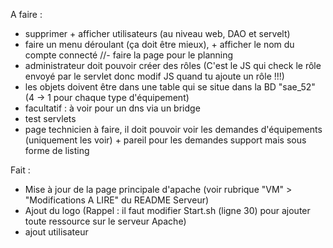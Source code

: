 A faire :
- supprimer + afficher utilisateurs (au niveau web, DAO et servelt)
- faire un menu déroulant (ça doit être mieux), + afficher le nom du compte connecté
//- faire la page pour le planning
- administrateur doit pouvoir créer des rôles (C'est le JS qui check le rôle envoyé par le servlet donc modif JS quand tu ajoute un rôle !!!)
- les objets doivent être dans une table qui se situe dans la BD "sae_52" (4 -> 1 pour chaque type d'équipement)
- facultatif : à voir pour un dns via un bridge
- test servlets
- page technicien à faire, il doit pouvoir voir les demandes d'équipements (uniquement les voir) + pareil pour les demandes support mais sous forme de listing


Fait :
- Mise à jour de la page principale d'apache (voir rubrique "VM" > "Modifications A LIRE" du README Serveur)
- Ajout du logo (Rappel : il faut modifier Start.sh (ligne 30) pour ajouter toute ressource sur le serveur Apache)
- ajout utilisateur
